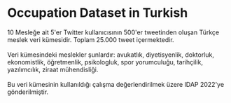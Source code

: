 # Occupation Dataset in Turkish
10 Mesleğe ait 5'er Twitter kullanıcısının 500'er tweetinden oluşan Türkçe meslek veri kümesidir. Toplam 25.000 tweet içermektedir.
<br/><br/>
Veri kümesindeki meslekler şunlardır: avukatlık, diyetisyenlik, doktorluk, ekonomistlik, öğretmenlik, psikologluk, spor yorumculuğu, tarihçilik, yazılımcılık, ziraat mühendisliği.
<br/><br/>
Bu veri kümesinin kullanıldığı çalışma değerlendirilmek üzere IDAP 2022'ye gönderilmiştir.
